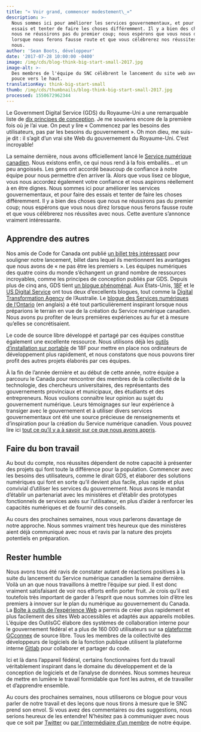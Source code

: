 ```yaml
---
title: "« Voir grand, commencer modestement\_»"
description: >-
  Nous sommes ici pour améliorer les services gouvernementaux, et pour faire des
  essais et tenter de faire les choses différemment. Il y a bien des choses que
  nous ne réussirons pas du premier coup; nous espérons que vous nous direz
  lorsque nous ferons fausse route et que vous célébrerez nos réussites avec
  nous.
author: 'Sean Boots, développeur'
date: '2017-07-28 10:00:00 -0400'
image: /img/cds/blog-think-big-start-small-2017.jpg
image-alt: >-
  Des membres de l'équipe du SNC célèbrent le lancement du site web avec le
  pouce vers le haut.
translationKey: think-big-start-small
thumb: /img/cds/thumbnails/blog-think-big-start-small-2017.jpg
processed: 1550672962344
---
```

Le Government Digital Service (GDS) du Royaume-Uni a une remarquable liste de [dix principes de conception](https://www.gov.uk/design-principles). Je me souviens encore de la première fois où je l’ai vue. On peut y lire «&nbsp;Commencez par les besoins des utilisateurs, pas par les besoins du gouvernement&nbsp;». Oh mon dieu, me suis-je dit : il s’agit d’un vrai site Web du gouvernement du Royaume-Uni. C’est incroyable!

La semaine dernière, nous avons officiellement lancé le [Service numérique canadien](/). Nous existons enfin, ce qui nous rend à la fois emballés… et un peu angoissés. Les gens ont accordé beaucoup de confiance à notre équipe pour nous permettre d’en arriver là. Alors que vous lisez ce blogue, vous nous accordez également votre confiance et nous aspirons réellement à en être dignes. Nous sommes ici pour améliorer les services gouvernementaux, et pour faire des essais et tenter de faire les choses différemment. Il y a bien des choses que nous ne réussirons pas du premier coup; nous espérons que vous nous direz lorsque nous ferons fausse route et que vous célébrerez nos réussites avec nous. Cette aventure s’annonce vraiment intéressante.

## Apprendre des autres

Nos amis de Code for Canada ont publié [un billet très intéressant](https://medium.com/code-for-canada/six-reasons-were-excited-by-the-launch-of-the-canadian-digital-service-a1be899aee8e) pour souligner notre lancement, billet dans lequel ils mentionnent les avantages que nous avons de «&nbsp;ne pas être les premiers&nbsp;». Les équipes numériques des quatre coins du monde s’échangent un grand nombre de ressources incroyables, comme les principes de conception publiés par GDS. Depuis plus de cinq ans, GDS tient [un blogue phénoménal](https://gds.blog.gov.uk/). Aux États-Unis, [18F](https://18f.gsa.gov/blog/) et le [US Digital Service](https://medium.com/@USDigitalService) ont tous deux d’excellents blogues, tout comme la [Digital Transformation Agency](https://www.dta.gov.au/blog/) de l’Australie. Le [blogue des Services numériques de l’Ontario](https://medium.com/ontariodigital) (en anglais) a été tout particulièrement inspirant lorsque nous préparions le terrain en vue de la création du Service numérique canadien. Nous avons pu profiter de leurs premières expériences au fur et à mesure qu’elles se concrétisaient.  

Le code de source libre développé et partagé par ces équipes constitue également une excellente ressource. Nous utilisons déjà les [outils d’installation sur portable](https://github.com/18F/laptop) de 18F pour mettre en place nos ordinateurs de développement plus rapidement, et nous constatons que nous pouvons tirer profit des autres projets élaborés par ces équipes.

À la fin de l’année dernière et au début de cette année, notre équipe a parcouru le Canada pour rencontrer des membres de la collectivité de la technologie, des chercheurs universitaires, des représentants des gouvernements provinciaux et municipaux, des étudiants et des entrepreneurs. Nous voulions connaître leur opinion au sujet du gouvernement numérique. Leurs témoignages sur leur expérience à transiger avec le gouvernement et à utiliser divers services gouvernementaux ont été une source précieuse de renseignements et d’inspiration pour la création du Service numérique canadien. Vous pouvez lire ici [tout ce qu’il y a à savoir sur ce que nous avons appris](/commencement-de-la-conversation/rapport-complet/).

## Faire du bon travail

Au bout du compte, nos réussites dépendent de notre capacité à présenter des projets qui font toute la différence pour la population. Commencer avec les besoins des utilisateurs, comme le dirait GDS, et élaborer des solutions numériques qui font en sorte qu’il devient plus facile, plus rapide et plus convivial d’utiliser les services du gouvernement. Nous avons le mandat d’établir un partenariat avec les ministères et d’établir des prototypes fonctionnels de services axés sur l’utilisateur, en plus d’aider à renforcer les capacités numériques et de fournir des conseils.

Au cours des prochaines semaines, nous vous parlerons davantage de notre approche. Nous sommes vraiment très heureux que des ministères aient déjà communiqué avec nous et ravis par la nature des projets potentiels en préparation.

## Rester humble

Nous avons tous été ravis de constater autant de réactions positives à la suite du lancement du Service numérique canadien la semaine dernière. Voilà un an que nous travaillons à mettre l’équipe sur pied. Il est donc vraiment satisfaisant de voir nos efforts enfin porter fruit. Je crois qu’il est toutefois très important de garder à l’esprit que nous sommes loin d’être les premiers à innover sur le plan du numérique au gouvernement du Canada. La [Boîte à outils de l’expérience Web](http://wet-boew.github.io/wet-boew/index-fr.html) a permis de créer plus rapidement et plus facilement des sites Web accessibles et adaptés aux appareils mobiles. L’équipe des OutilsGC élabore des systèmes de collaboration interne pour le gouvernement fédéral et a plus de 160&nbsp;000 utilisateurs sur sa [plateforme GCconnex](https://github.com/gctools-outilsgc/gcconnex) de source libre. Tous les membres de la collectivité des développeurs de logiciels de la fonction publique utilisent la plateforme interne [Gitlab](https://about.gitlab.com/) pour collaborer et partager du code.

Ici et là dans l’appareil fédéral, certains fonctionnaires font du travail véritablement inspirant dans le domaine du développement et de la conception de logiciels et de l’analyse de données. Nous sommes heureux de mettre en lumière le travail formidable que font les autres, et de travailler et d’apprendre ensemble.

Au cours des prochaines semaines, nous utiliserons ce blogue pour vous parler de notre travail et des leçons que nous tirons à mesure que le SNC prend son envol. Si vous avez des commentaires ou des suggestions, nous serions heureux de les entendre! N’hésitez pas à communiquer avec nous que ce soit par [Twitter](https://twitter.com/SNC_GC) ou [par l’intermédiaire d’un membre](/notre-equipe/) de notre équipe.

